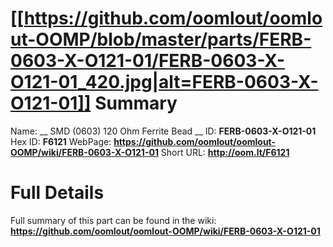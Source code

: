 
[[https://github.com/oomlout/oomlout-OOMP/blob/master/parts/FERB-0603-X-O121-01/FERB-0603-X-O121-01_420.jpg|alt=FERB-0603-X-O121-01]] 
Summary
=================

Name: __ SMD (0603) 120 Ohm Ferrite Bead __
ID: __FERB-0603-X-O121-01__
Hex ID: __F6121__
WebPage: __https://github.com/oomlout/oomlout-OOMP/wiki/FERB-0603-X-O121-01__
Short URL: __http://oom.lt/F6121__

Full Details
==========================
Full summary of this part can be found in the wiki:   
__https://github.com/oomlout/oomlout-OOMP/wiki/FERB-0603-X-O121-01__   

